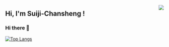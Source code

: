 <a href="" target="_black"><img align="right" src="https://github-readme-stats.vercel.app/api?username=Suiji-Chansheng&show_icons=true&count_private=false&theme=vue-dark" /></a>

<h2> Hi, I'm  Suiji-Chansheng
! </h2>

### Hi there 👋
[![Top Langs](https://github-readme-stats.vercel.app/api/top-langs/?username=Suiji-Chansheng)](https://github.com/Suiji-Chansheng/github-readme-stats)
<!--
**Suiji-Chansheng/Suiji-Chansheng** is a ✨ _special_ ✨ repository because its `README.md` (this file) appears on your GitHub profile.

Here are some ideas to get you started:

- 🔭 I’m currently working on ...
- 🌱 I’m currently learning ...
- 👯 I’m looking to collaborate on ...
- 🤔 I’m looking for help with ...
- 💬 Ask me about ...
- 📫 How to reach me: ...
- 😄 Pronouns: ...
- ⚡ Fun fact: ...
-->
